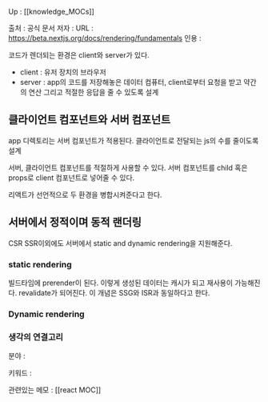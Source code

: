 
Up : [[knowledge_MOCs]]

출처 : 공식 문서 
저자 :
URL : https://beta.nextjs.org/docs/rendering/fundamentals
인용 : 

코드가 렌더되는 환경은 client와 server가 있다. 

- client : 유저 장치의 브라우저 
- server : app의 코드를 저장해놓은 데이터 컴퓨터, client로부터 요청을 받고 약간의 연산 그리고 적절한 응답을 줄 수 있도록 설계


## 클라이언트 컴포넌트와 서버 컴포넌트 

app 디렉토리는 서버 컴포넌트가 적용된다. 클라이언트로 전달되는 js의 수를 줄이도록 설계 

서버, 클라이언트 컴포넌트를 적절하게 사용할 수 있다. 서버 컴포넌트를 child 혹은 props로 client 컴포넌트로 넣어줄 수 있다. 

리액트가 선언적으로 두 환경을 병합시켜준다고 한다. 


## 서버에서 정적이며 동적 랜더링
CSR SSR이외에도 서버에서 static and dynamic rendering을 지원해준다. 
### static rendering
빌드타임에 prerender이 된다. 이렇게 생성된 데이터는 캐시가 되고 재사용이 가능해진다. revalidate가 되어진다. 
이 개념은 SSG와 ISR과 동일하다고 한다. 

### Dynamic rendering 








### 생각의 연결고리
분야 :

키워드 :

관련있는 메모 : [[react MOC]]
